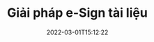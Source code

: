 ---
############################# Static ############################
layout: "product"
date: 2022-03-01T15:12:22
draft: false
#operation: 
#signaturetype: 
#fileformat: 
#productName: Java
lang: vi
#productCode: java
#otherformats: 
#breadcrumb: Put  signature on  for Java
product: "Signature"
product_tag: "signature"

############################# Head ############################
head_title: "Ứng dụng chữ ký số C# .NET, Java, Node.js"
head_description: "Tích hợp chữ ký điện tử trong các ứng dụng .NET, Java hoặc Node.js với GroupDocs.Signature. Ký các định dạng tài liệu kinh doanh phổ biến."

############################# Header ############################
title: "Giải pháp e-Sign tài liệu"
description: "Ký các tài liệu và hình ảnh kỹ thuật số trên bất kỳ nền tảng nào bằng cách sử dụng các giải pháp dựa trên ứng dụng và API linh hoạt của chúng tôi dành cho lập trình viên và người dùng cuối."

############################# APIs ###############################
apis:
  enable: true

  api:
    # api loop
    - title: "Bao gồm API mã cao GroupDocs.Signature"
      link: "/signature/"
      label: "Xem tất cả API mã cao"
      api_product:
        # api_product loop
        - link: "/signature/net/"
          img_alt: "GroupDocs.Signature for .NET"
          image: "/border/groupdocs-signature-net.svg"
          product: "GroupDocs.Signature for"
          platform: ".NET"
          content: "API .NET gốc để thêm, tìm kiếm và xác minh hầu hết các loại chữ ký số phổ biến cho Microsoft Office, PDF, hình ảnh và nhiều định dạng khác trong các ứng dụng .NET."

        # api_product loop
        - link: "/signature/java/"
          img_alt: "GroupDocs.Signature for Java"
          image: "/border/groupdocs-signature-java.svg"
          product: "GroupDocs.Signature for"
          platform: "Java"
          content: "Trao quyền cho các ứng dụng Java với khả năng Chữ ký điện tử để ký điện tử nhiều loại tài liệu & hình ảnh trên bất kỳ hệ điều hành nào có cài đặt JDK."

        # api_product loop
        - link: "/signature/nodejs-java/"
          img_alt: "GroupDocs.Signature for Node.js via Java"
          image: "/border/groupdocs-signature-nodejs-java.svg"
          product: "GroupDocs.Signature for"
          platform: "Node.js"
          content: "Giải pháp Node.js của chúng tôi mở rộng các ứng dụng kinh doanh của bạn bằng chữ ký số. Đặt chữ ký điện tử trên các tài liệu & định dạng hình ảnh phổ biến một cách dễ dàng."

    # api loop
    - title: "GroupDocs.Signature Low Code API bao gồm"
      link: "https://products.groupdocs.cloud/signature"
      label: "Xem tất cả API mã thấp"
      api_product:
        # api_product loop
        - link: "https://products.groupdocs.cloud/signature/curl"
          img_alt: "GroupDocs.Signature Cloud for cURL"
          image: "https://www.groupdocs.cloud/templates/groupdocscloud/images/sdk/272x272/groupdocs_signature-for-curl.png"
          product: "GroupDocs.Signature"
          platform: "Cloud for cURL"
          content: "Làm việc với cURL API chữ ký tài liệu RESTful để thêm và thao tác các loại chữ ký khác nhau trong tất cả các định dạng tài liệu phổ biến bao gồm PDF, Word, Excel & hình ảnh."

        # api_product loop
        - link: "https://products.groupdocs.cloud/signature/net"
          img_alt: "GroupDocs.Signature Cloud SDK for .NET"
          image: "https://www.groupdocs.cloud/templates/groupdocscloud/images/sdk/272x272/groupdocs_signature-for-net.png"
          product: "GroupDocs.Signature"
          platform: "Cloud SDK for .NET"
          content: "Dễ dàng sử dụng API RESTful chữ ký điện tử với .NET SDK để quản lý chữ ký số ở một số định dạng tài liệu trong các ứng dụng .NET."

        # api_product loop
        - link: "https://products.groupdocs.cloud/signature/java"
          img_alt: "GroupDocs.Signature Cloud SDK for Java"
          image: "https://www.groupdocs.cloud/templates/groupdocscloud/images/sdk/272x272/groupdocs_signature-for-java.png"
          product: "GroupDocs.Signature"
          platform: "Cloud SDK for Java"
          content: "Triển khai các tính năng ký tài liệu nâng cao trong các ứng dụng java của bạn với SDK chữ ký tài liệu được thiết kế đặc biệt dành cho Java."

    # api loop
    - title: "GroupDocs.Signature Không bao gồm ứng dụng mã"
      link: "https://products.groupdocs.app/signature"
      label: "Xem tất cả ứng dụng không có mã"
      api_product:
        # api_product loop
        - link: "https://products.groupdocs.app/signature/total"
          img_alt: "GroupDocs.Signature Total"
          image: "https://www.aspose.cloud/templates/asposeapp/images/products/logo/aspose_signature-app.png"
          product: "GroupDocs.Signature"
          platform: "Total"
          content: "Ký các tệp Microsoft Word, Excel, PowerPoint, Visio & PDF bằng văn bản, hình ảnh, Mã vạch hoặc Mã QR."

        # api_product loop
        - link: "https://products.groupdocs.app/signature/docx"
          img_alt: "GroupDocs.Signature DOCX"
          image: "https://www.aspose.cloud/templates/groupdocsapp/images/products/logo/groupdocs_words-app.png"
          product: "GroupDocs.Signature"
          platform: "DOCX"
          content: "Ký điện tử tài liệu Word trực tuyến miễn phí từ trình duyệt của bạn."

        # api_product loop
        - link: "https://products.groupdocs.app/signature/pdf"
          img_alt: "GroupDocs.Signature PDF"
          image: "https://www.aspose.cloud/templates/groupdocsapp/images/products/logo/groupdocs_pdf-app.png"
          product: "GroupDocs.Signature"
          platform: "PDF"
          content: "e-Ký các tệp PDF bằng văn bản, hình ảnh hoặc mã vạch từ bên trong bất kỳ trình duyệt web nào."

############################# Back to top ###############################
back_to_top:
  enable: true
---